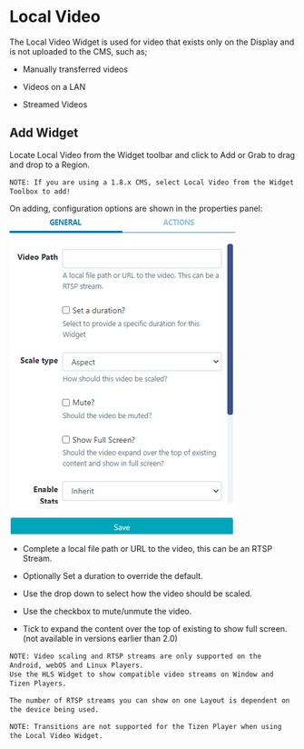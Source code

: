 # Local Video

The Local Video Widget is used for video that exists only on the Display and is not uploaded to the CMS, such as;

- Manually transferred videos

- Videos on a LAN

- Streamed Videos

## Add Widget

Locate Local Video from the Widget toolbar and click to Add or Grab to drag and drop to a Region.

```
NOTE: If you are using a 1.8.x CMS, select Local Video from the Widget Toolbox to add!
```

On adding, configuration options are shown in the properties panel:
![Alt text](local1.png)

- Complete a local file path or URL to the video, this can be an RTSP Stream.

- Optionally Set a duration to override the default.

- Use the drop down to select how the video should be scaled.

- Use the checkbox to mute/unmute the video.

- Tick to expand the content over the top of existing to show full screen. (not available in versions earlier than 2.0)

```
NOTE: Video scaling and RTSP streams are only supported on the Android, webOS and Linux Players.
Use the HLS Widget to show compatible video streams on Window and Tizen Players.
```

```
The number of RTSP streams you can show on one Layout is dependent on the device being used.
```

```
NOTE: Transitions are not supported for the Tizen Player when using the Local Video Widget.
```
